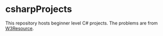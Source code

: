 # csharpProjects
This repository hosts beginner level C# projects. The problems are from [W3Resource](https://www.w3resource.com/index.php).
